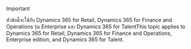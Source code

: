 > [!IMPORTANT]
> <span data-ttu-id="67e09-101">หัวข้อนี้จะใช้กับ Dynamics 365 for Retail, Dynamics 365 for Finance and Operations รุ่น Enterprise และ Dynamics 365 for Talent</span><span class="sxs-lookup"><span data-stu-id="67e09-101">This topic applies to Dynamics 365 for Retail, Dynamics 365 for Finance and Operations, Enterprise edition, and Dynamics 365 for Talent.</span></span>
